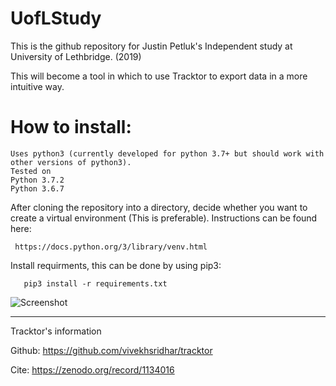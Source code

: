 # UofLStudy
This is the github repository for Justin Petluk's Independent study at University of Lethbridge. (2019)

This will become a tool in which to use Tracktor to export data in a more intuitive way.

# How to install:


    Uses python3 (currently developed for python 3.7+ but should work with other versions of python3).
    Tested on
    Python 3.7.2
    Python 3.6.7

After cloning the repository into a directory, decide whether you want to create a virtual environment (This is preferable). Instructions can be found here: 

     https://docs.python.org/3/library/venv.html

Install requirments, this can be done by using pip3: 
       
       pip3 install -r requirements.txt


![Screenshot]( https://github.com/hobbitsyfeet/UofLStudy/blob/master/docs/tracktor.PNG)
_________________________________________________
Tracktor's information

Github: https://github.com/vivekhsridhar/tracktor

Cite: https://zenodo.org/record/1134016
